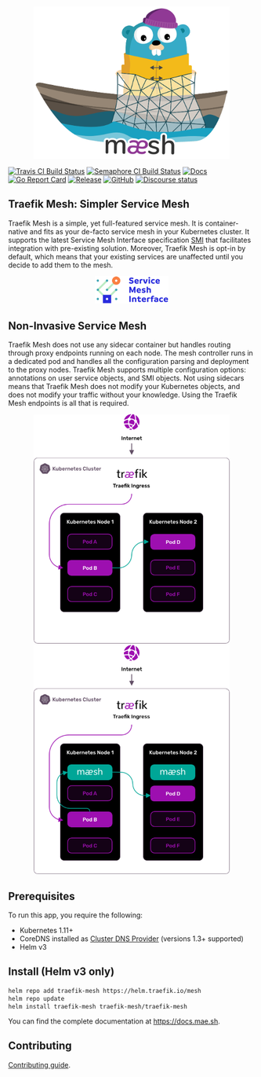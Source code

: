 <p align="center">
<img width="400" src="docs/content/assets/img/traefik-mesh.png" alt="Traefik Mesh" title="Traefik Mesh" />
</p>


[![Travis CI Build Status](https://travis-ci.com/traefik/mesh.svg?branch=master)](https://travis-ci.com/traefik/mesh)
[![Semaphore CI Build Status](https://traefik.semaphoreci.com/badges/mesh/branches/master.svg?style=shields)](https://traefik.semaphoreci.com/projects/mesh)
[![Docs](https://img.shields.io/badge/docs-current-brightgreen.svg)](https://docs.mae.sh)
[![Go Report Card](https://goreportcard.com/badge/github.com/traefik/mesh)](https://goreportcard.com/report/github.com/traefik/mesh)
[![Release](https://img.shields.io/github/tag-date/traefik/mesh.svg)](https://github.com/traefik/mesh/releases)
[![GitHub](https://img.shields.io/github/license/traefik/mesh)](https://github.com/traefik/mesh/blob/master/LICENSE)
[![Discourse status](https://img.shields.io/discourse/https/community.containo.us/status?label=Community&style=social)](https://community.containo.us/c/maesh)

## Traefik Mesh: Simpler Service Mesh

Traefik Mesh is a simple, yet full-featured service mesh. 
It is container-native and fits as your de-facto service mesh in your Kubernetes cluster. 
It supports the latest Service Mesh Interface specification [SMI](https://smi-spec.io) that facilitates integration with pre-existing solution. 
Moreover, Traefik Mesh is opt-in by default, which means that your existing services are unaffected until you decide to add them to the mesh.

<p align="center">
<a href="https://smi-spec.io" target="_blank"><img width="150" src="docs/content/assets/img/smi.png" alt="SMI" title="SMI" /></a>
</p>


## Non-Invasive Service Mesh

Traefik Mesh does not use any sidecar container but handles routing through proxy endpoints running on each node. 
The mesh controller runs in a dedicated pod and handles all the configuration parsing and deployment to the proxy nodes. 
Traefik Mesh supports multiple configuration options: annotations on user service objects, and SMI objects. 
Not using sidecars means that Traefik Mesh does not modify your Kubernetes objects, and does not modify your traffic without your knowledge. 
Using the Traefik Mesh endpoints is all that is required.

<p align="center">
<img width="400" src="docs/content/assets/img/before-traefik-mesh-graphic.png" alt="Traefik Mesh" title="Traefik Mesh" />
<img width="400" src="docs/content/assets/img/after-traefik-mesh-graphic.png" alt="Traefik Mesh" title="Traefik Mesh" />
</p>

## Prerequisites

To run this app, you require the following:

- Kubernetes 1.11+
- CoreDNS installed as [Cluster DNS Provider](https://kubernetes.io/docs/tasks/administer-cluster/dns-custom-nameservers/) (versions 1.3+ supported)
- Helm v3

## Install (Helm v3 only)

```shell
helm repo add traefik-mesh https://helm.traefik.io/mesh
helm repo update
helm install traefik-mesh traefik-mesh/traefik-mesh
```

You can find the complete documentation at https://docs.mae.sh.


## Contributing

[Contributing guide](CONTRIBUTING.md).
